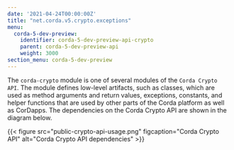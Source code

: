 ```yaml
---
date: '2021-04-24T00:00:00Z'
title: "net.corda.v5.crypto.exceptions"
menu:
  corda-5-dev-preview:
    identifier: corda-5-dev-preview-api-crypto
    parent: corda-5-dev-preview-api
    weight: 3000
section_menu: corda-5-dev-preview
---
```

The `corda-crypto` module is one of several modules of the `Corda Crypto API`. The module defines low-level artifacts, such as classes, which are used as method arguments and return values, exceptions, constants, and helper functions that are used by other parts of the Corda platform as well as CorDapps. The dependencies on the Corda Crypto API are shown in the diagram below.

{{< figure src="public-crypto-api-usage.png" figcaption="Corda Crypto API" alt="Corda Crypto API dependencies" >}}
